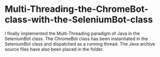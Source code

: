 # Multi-Threading-the-ChromeBot-class-with-the-SeleniumBot-class
I finally implemented the Multi-Threading paradigm of Java in the SeleniumBot class. The ChromeBot class has been instantiated in the SeleniumBot class and dispatched as a running thread. The Java archive source files have also been placed in the folder.
